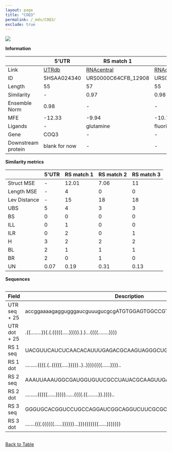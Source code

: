 ```yaml
---
layout: page
title: "COQ3"
permalink: /_mds/COQ3/
exclude: true
---
```




![](../../alns_9.28.22/aln_5HSAA024340_0.940.png?raw=true)


**Information**

| | 5'UTR       | RS match 1   | RS match 2  | RS match 3 |
| ---- | ----------- | ----------- | ----------- | ----------- |
| Link | <a href="http://utrdb.ba.itb.cnr.it/getutr/5HSAA024340/1" target="_blank" rel="noopener noreferrer">UTRdb</a>   | <a href="https://rnacentral.org/rna/URS0000C64CFB/12908" target="_blank" rel="noopener noreferrer">RNAcentral</a>     |<a href="https://rnacentral.org/rna/URS000050FA1E/321967" target="_blank" rel="noopener noreferrer">RNAcentral</a>  | <a href="https://rnacentral.org/rna/URS0000D6993C/12908" target="_blank" rel="noopener noreferrer">RNAcentral</a>   |
| ID | 5HSAA024340     | URS0000C64CFB_12908     | URS000050FA1E_321967     | URS0000D6993C_12908     |
| Length | 55     |  57    | 55   |  55    |
| Similarity | - | 0.97 | 0.98 | 0.98 |
| Ensemble Norm | 0.98 | - | - | - |
| MFE | -12.33 | -9.94 | -10.74 | -25.16 |
| Ligands | - | glutamine | fluoride | unknown |
| Gene | COQ3 | - | - | - |
| Downstream protein | blank for now    |    -    | -  | - |


**Similarity metrics**

| | 5'UTR       | RS match 1   | RS match 2  | RS match 3 |
| ---- | ----------- | ----------- | ----------- | ----------- |
| Struct MSE | - | 12.01 | 7.06 | 11 |
| Length MSE | - | 4 | 0 | 0 |
| Lev Distance | - | 15 | 18 | 18 |
| UBS| 5 | 4 | 3 | 3 |
| BS | 0 | 0 | 0 | 0 |
| ILL | 0 | 1 | 0 | 0 |
| ILR | 0 | 2 | 0 | 1 |
| H | 3 | 2 | 2 | 2 |
| BL | 2 | 1 | 1 | 1 |
| BR | 2 | 0 | 1 | 0 |
| UN | 0.07 | 0.19 | 0.31 | 0.13 |

**Sequences**


<div style="overflow-x:auto;">

<table>
<colgroup>
<col width="30%" />
<col width="70%" />
</colgroup>
<thead>
<tr class="header">
<th>Field</th>
<th>Description</th>
</tr>
</thead>
<tbody>
<tr>
<td markdown="span">UTR seq + 25 </td>
<td markdown="span"> accggaaaagaggugggaucguuugucgcgATGTGGAGTGGCCGTAAGCTGGGCT </td>
</tr>
<tr>
<td markdown="span">UTR dot + 25  </td>
<td markdown="span"> .((........))(.(.(((((.....))))).).)...((((........))))
</td>
</tr>


<tr>
<td markdown="span">RS 1 seq </td>
<td markdown="span"> UACGUUCAUCUCAACACAUUUGAGACGCAAGUAGGGCUGAGCCUGAAGGAACGGGAA
</td>
</tr>


<tr>
<td markdown="span">RS 1 dot </td>
<td markdown="span"> .........((((.(..(((((.....)))))..)..))))((((......))))..
</td>
</tr>


<tr>
<td markdown="span">RS 2 seq </td>
<td markdown="span"> AAAUUAAAUGGCGAUGGUGUUCGCCUAUACGCAAGUUGAUGACACCUACCUUGAG
</td>
</tr>


<tr>
<td markdown="span">RS 2 dot </td>
<td markdown="span"> .........(((((......)))))......((((.((........)).))))..
</td>
</tr>


<tr>
<td markdown="span">RS 3 seq </td>
<td markdown="span"> GGGUGCACGGUCCUGCCAGGAUCGGCAGGUCUUCGCGCUGGUCGGGCCGCCAGCG
</td>
</tr>


<tr>
<td markdown="span">RS 3 dot </td>
<td markdown="span"> .......(((.((((((......))))))...)))(((((((......)))))))
</td>
</tr>

</tbody>
</table>


</div>


[Back to Table](../../display)
